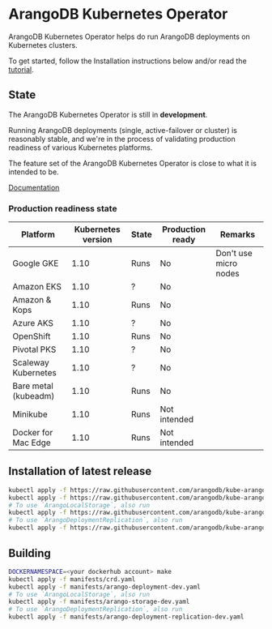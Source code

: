 # ArangoDB Kubernetes Operator

ArangoDB Kubernetes Operator helps do run ArangoDB deployments
on Kubernetes clusters.

To get started, follow the Installation instructions below and/or
read the [tutorial](./docs/Manual/Tutorials/Kubernetes/README.md).

## State

The ArangoDB Kubernetes Operator is still in **development**.

Running ArangoDB deployments (single, active-failover or cluster)
is reasonably stable, and we're in the process of validating
production readiness of various Kubernetes platforms.

The feature set of the ArangoDB Kubernetes Operator is close to what
it is intended to be.

[Documentation](./docs/README.md)

### Production readiness state

| Platform             | Kubernetes version | State | Production ready | Remarks |
|----------------------|--------------------|-------|------------------|---------|
| Google GKE           | 1.10               | Runs  | No               | Don't use micro nodes |
| Amazon EKS           | 1.10               | ?     | No               |
| Amazon & Kops        | 1.10               | Runs  | No               |
| Azure AKS            | 1.10               | ?     | No               |
| OpenShift            | 1.10               | Runs  | No               |
| Pivotal PKS          | 1.10               | ?     | No               |
| Scaleway Kubernetes  | 1.10               | ?     | No               |
| Bare metal (kubeadm) | 1.10               | Runs  | No               |
| Minikube             | 1.10               | Runs  | Not intended     |
| Docker for Mac Edge  | 1.10               | Runs  | Not intended     |

## Installation of latest release

```bash
kubectl apply -f https://raw.githubusercontent.com/arangodb/kube-arangodb/0.2.1/manifests/crd.yaml
kubectl apply -f https://raw.githubusercontent.com/arangodb/kube-arangodb/0.2.1/manifests/arango-deployment.yaml
# To use `ArangoLocalStorage`, also run
kubectl apply -f https://raw.githubusercontent.com/arangodb/kube-arangodb/0.2.1/manifests/arango-storage.yaml
# To use `ArangoDeploymentReplication`, also run
kubectl apply -f https://raw.githubusercontent.com/arangodb/kube-arangodb/0.2.1/manifests/arango-deployment-replication.yaml
```

## Building

```bash
DOCKERNAMESPACE=<your dockerhub account> make
kubectl apply -f manifests/crd.yaml
kubectl apply -f manifests/arango-deployment-dev.yaml
# To use `ArangoLocalStorage`, also run
kubectl apply -f manifests/arango-storage-dev.yaml
# To use `ArangoDeploymentReplication`, also run
kubectl apply -f manifests/arango-deployment-replication-dev.yaml
```
